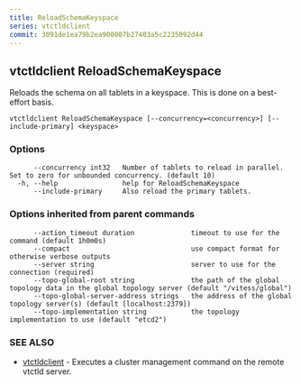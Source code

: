 ```yaml
---
title: ReloadSchemaKeyspace
series: vtctldclient
commit: 3091de1ea79b2ea900007b27403a5c2235092d44
---
```

## vtctldclient ReloadSchemaKeyspace

Reloads the schema on all tablets in a keyspace. This is done on a best-effort basis.

```
vtctldclient ReloadSchemaKeyspace [--concurrency=<concurrency>] [--include-primary] <keyspace>
```

### Options

```
      --concurrency int32   Number of tablets to reload in parallel. Set to zero for unbounded concurrency. (default 10)
  -h, --help                help for ReloadSchemaKeyspace
      --include-primary     Also reload the primary tablets.
```

### Options inherited from parent commands

```
      --action_timeout duration              timeout to use for the command (default 1h0m0s)
      --compact                              use compact format for otherwise verbose outputs
      --server string                        server to use for the connection (required)
      --topo-global-root string              the path of the global topology data in the global topology server (default "/vitess/global")
      --topo-global-server-address strings   the address of the global topology server(s) (default [localhost:2379])
      --topo-implementation string           the topology implementation to use (default "etcd2")
```

### SEE ALSO

* [vtctldclient](../)	 - Executes a cluster management command on the remote vtctld server.

